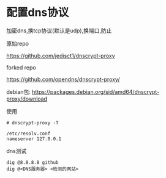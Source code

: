 # 配置dns协议

加密dns,换tcp协议(默认是udp),换端口,防止

原始repo

https://github.com/jedisct1/dnscrypt-proxy

forked repo

https://github.com/opendns/dnscrypt-proxy/

debian包: https://packages.debian.org/sid/amd64/dnscrypt-proxy/download

使用

	# dnscrypt-proxy -T

	/etc/resolv.conf 
	nameserver 127.0.0.1

dns测试

	dig @8.8.8.8 github
	dig @<DNS服务器> <检测的网站>
